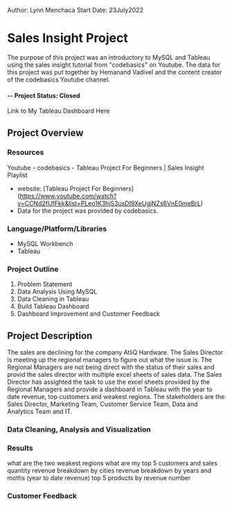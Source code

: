 Author: Lynn Menchaca
Start Date: 23July2022

# Sales Insight Project
The purpose of this project was an introductory to MySQL and Tableau using the sales insight tutorial from "codebasics" on Youtube. The data for this project was put together by Hemanand Vadivel and the content creator of the codebasics Youtube channel. 

#### -- Project Status: Closed


Link to My Tableau Dashboard Here


## Project Overview
### Resources
Youtube - codebasics - Tableau Project For Beginners | Sales Insight Playlist
* website: [Tableau Project For Beginners] (https://www.youtube.com/watch?v=CCNd2fUfFkk&list=PLeo1K3hjS3usDI9XeUgjNZs6VnE0meBrL)
* Data for the project was provided by codebasics.

### Language/Platform/Libraries
* MySQL Workbench
* Tableau


### Project Outline
1. Problem Statement
2. Data Analysis Using MySQL
3. Data Cleaning in Tableau
4. Build Tableau Dashboard
5. Dashboard Improvement and Customer Feedback

## Project Description
The sales are declining for the company AtliQ Hardware. The Sales Director is meeting up the regional managers to figure out what the issue is. The Regional Managers are not being direct with the status of their sales and provid the sales director with multiple excel sheets of sales data. The Sales Director has assighted the task to use the excel sheets provided by the Regional Managers and provide a dashboard in Tableau with the year to date revenue, top customers and weakest regions. The stakeholders are the Sales Director, Marketing Team, Customer Service Team, Data and Analytics Team and IT.

### Data Cleaning, Analysis and Visualization



### Results
what are the two weakest regions
what are my top 5 customers and sales quantity
revenue breakdown by cities
revenue breakdown by years and moths (year to date revenue)
top 5 products by revenue number



### Customer Feedback


